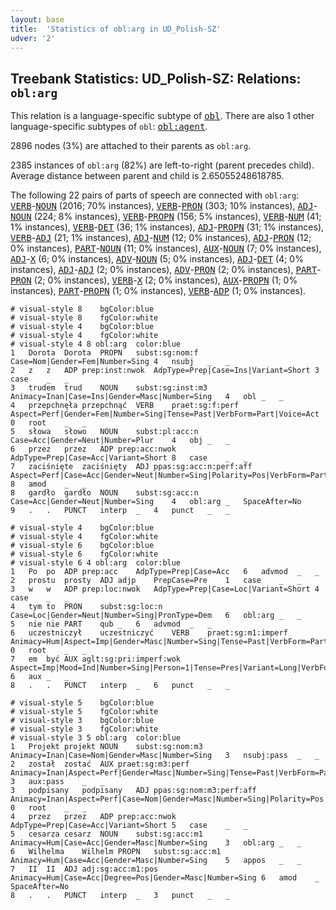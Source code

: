 ```yaml
---
layout: base
title:  'Statistics of obl:arg in UD_Polish-SZ'
udver: '2'
---
```


## Treebank Statistics: UD_Polish-SZ: Relations: `obl:arg`

This relation is a language-specific subtype of <tt><a href="pl_sz-dep-obl.html">obl</a></tt>.
There are also 1 other language-specific subtypes of `obl`: <tt><a href="pl_sz-dep-obl-agent.html">obl:agent</a></tt>.

2896 nodes (3%) are attached to their parents as `obl:arg`.

2385 instances of `obl:arg` (82%) are left-to-right (parent precedes child).
Average distance between parent and child is 2.65055248618785.

The following 22 pairs of parts of speech are connected with `obl:arg`: <tt><a href="pl_sz-pos-VERB.html">VERB</a></tt>-<tt><a href="pl_sz-pos-NOUN.html">NOUN</a></tt> (2016; 70% instances), <tt><a href="pl_sz-pos-VERB.html">VERB</a></tt>-<tt><a href="pl_sz-pos-PRON.html">PRON</a></tt> (303; 10% instances), <tt><a href="pl_sz-pos-ADJ.html">ADJ</a></tt>-<tt><a href="pl_sz-pos-NOUN.html">NOUN</a></tt> (224; 8% instances), <tt><a href="pl_sz-pos-VERB.html">VERB</a></tt>-<tt><a href="pl_sz-pos-PROPN.html">PROPN</a></tt> (156; 5% instances), <tt><a href="pl_sz-pos-VERB.html">VERB</a></tt>-<tt><a href="pl_sz-pos-NUM.html">NUM</a></tt> (41; 1% instances), <tt><a href="pl_sz-pos-VERB.html">VERB</a></tt>-<tt><a href="pl_sz-pos-DET.html">DET</a></tt> (36; 1% instances), <tt><a href="pl_sz-pos-ADJ.html">ADJ</a></tt>-<tt><a href="pl_sz-pos-PROPN.html">PROPN</a></tt> (31; 1% instances), <tt><a href="pl_sz-pos-VERB.html">VERB</a></tt>-<tt><a href="pl_sz-pos-ADJ.html">ADJ</a></tt> (21; 1% instances), <tt><a href="pl_sz-pos-ADJ.html">ADJ</a></tt>-<tt><a href="pl_sz-pos-NUM.html">NUM</a></tt> (12; 0% instances), <tt><a href="pl_sz-pos-ADJ.html">ADJ</a></tt>-<tt><a href="pl_sz-pos-PRON.html">PRON</a></tt> (12; 0% instances), <tt><a href="pl_sz-pos-PART.html">PART</a></tt>-<tt><a href="pl_sz-pos-NOUN.html">NOUN</a></tt> (11; 0% instances), <tt><a href="pl_sz-pos-AUX.html">AUX</a></tt>-<tt><a href="pl_sz-pos-NOUN.html">NOUN</a></tt> (7; 0% instances), <tt><a href="pl_sz-pos-ADJ.html">ADJ</a></tt>-<tt><a href="pl_sz-pos-X.html">X</a></tt> (6; 0% instances), <tt><a href="pl_sz-pos-ADV.html">ADV</a></tt>-<tt><a href="pl_sz-pos-NOUN.html">NOUN</a></tt> (5; 0% instances), <tt><a href="pl_sz-pos-ADJ.html">ADJ</a></tt>-<tt><a href="pl_sz-pos-DET.html">DET</a></tt> (4; 0% instances), <tt><a href="pl_sz-pos-ADJ.html">ADJ</a></tt>-<tt><a href="pl_sz-pos-ADJ.html">ADJ</a></tt> (2; 0% instances), <tt><a href="pl_sz-pos-ADV.html">ADV</a></tt>-<tt><a href="pl_sz-pos-PRON.html">PRON</a></tt> (2; 0% instances), <tt><a href="pl_sz-pos-PART.html">PART</a></tt>-<tt><a href="pl_sz-pos-PRON.html">PRON</a></tt> (2; 0% instances), <tt><a href="pl_sz-pos-VERB.html">VERB</a></tt>-<tt><a href="pl_sz-pos-X.html">X</a></tt> (2; 0% instances), <tt><a href="pl_sz-pos-AUX.html">AUX</a></tt>-<tt><a href="pl_sz-pos-PROPN.html">PROPN</a></tt> (1; 0% instances), <tt><a href="pl_sz-pos-PART.html">PART</a></tt>-<tt><a href="pl_sz-pos-PROPN.html">PROPN</a></tt> (1; 0% instances), <tt><a href="pl_sz-pos-VERB.html">VERB</a></tt>-<tt><a href="pl_sz-pos-ADP.html">ADP</a></tt> (1; 0% instances).


~~~ conllu
# visual-style 8	bgColor:blue
# visual-style 8	fgColor:white
# visual-style 4	bgColor:blue
# visual-style 4	fgColor:white
# visual-style 4 8 obl:arg	color:blue
1	Dorota	Dorota	PROPN	subst:sg:nom:f	Case=Nom|Gender=Fem|Number=Sing	4	nsubj	_	_
2	z	z	ADP	prep:inst:nwok	AdpType=Prep|Case=Ins|Variant=Short	3	case	_	_
3	trudem	trud	NOUN	subst:sg:inst:m3	Animacy=Inan|Case=Ins|Gender=Masc|Number=Sing	4	obl	_	_
4	przepchnęła	przepchnąć	VERB	praet:sg:f:perf	Aspect=Perf|Gender=Fem|Number=Sing|Tense=Past|VerbForm=Part|Voice=Act	0	root	_	_
5	słowa	słowo	NOUN	subst:pl:acc:n	Case=Acc|Gender=Neut|Number=Plur	4	obj	_	_
6	przez	przez	ADP	prep:acc:nwok	AdpType=Prep|Case=Acc|Variant=Short	8	case	_	_
7	zaciśnięte	zaciśnięty	ADJ	ppas:sg:acc:n:perf:aff	Aspect=Perf|Case=Acc|Gender=Neut|Number=Sing|Polarity=Pos|VerbForm=Part|Voice=Pass	8	amod	_	_
8	gardło	gardło	NOUN	subst:sg:acc:n	Case=Acc|Gender=Neut|Number=Sing	4	obl:arg	_	SpaceAfter=No
9	.	.	PUNCT	interp	_	4	punct	_	_

~~~


~~~ conllu
# visual-style 4	bgColor:blue
# visual-style 4	fgColor:white
# visual-style 6	bgColor:blue
# visual-style 6	fgColor:white
# visual-style 6 4 obl:arg	color:blue
1	Po	po	ADP	prep:acc	AdpType=Prep|Case=Acc	6	advmod	_	_
2	prostu	prosty	ADJ	adjp	PrepCase=Pre	1	case	_	_
3	w	w	ADP	prep:loc:nwok	AdpType=Prep|Case=Loc|Variant=Short	4	case	_	_
4	tym	to	PRON	subst:sg:loc:n	Case=Loc|Gender=Neut|Number=Sing|PronType=Dem	6	obl:arg	_	_
5	nie	nie	PART	qub	_	6	advmod	_	_
6	uczestniczył	uczestniczyć	VERB	praet:sg:m1:imperf	Animacy=Hum|Aspect=Imp|Gender=Masc|Number=Sing|Tense=Past|VerbForm=Part|Voice=Act	0	root	_	_
7	em	być	AUX	aglt:sg:pri:imperf:wok	Aspect=Imp|Mood=Ind|Number=Sing|Person=1|Tense=Pres|Variant=Long|VerbForm=Fin	6	aux	_	_
8	.	.	PUNCT	interp	_	6	punct	_	_

~~~


~~~ conllu
# visual-style 5	bgColor:blue
# visual-style 5	fgColor:white
# visual-style 3	bgColor:blue
# visual-style 3	fgColor:white
# visual-style 3 5 obl:arg	color:blue
1	Projekt	projekt	NOUN	subst:sg:nom:m3	Animacy=Inan|Case=Nom|Gender=Masc|Number=Sing	3	nsubj:pass	_	_
2	został	zostać	AUX	praet:sg:m3:perf	Animacy=Inan|Aspect=Perf|Gender=Masc|Number=Sing|Tense=Past|VerbForm=Part|Voice=Act	3	aux:pass	_	_
3	podpisany	podpisany	ADJ	ppas:sg:nom:m3:perf:aff	Animacy=Inan|Aspect=Perf|Case=Nom|Gender=Masc|Number=Sing|Polarity=Pos|VerbForm=Part|Voice=Pass	0	root	_	_
4	przez	przez	ADP	prep:acc:nwok	AdpType=Prep|Case=Acc|Variant=Short	5	case	_	_
5	cesarza	cesarz	NOUN	subst:sg:acc:m1	Animacy=Hum|Case=Acc|Gender=Masc|Number=Sing	3	obl:arg	_	_
6	Wilhelma	Wilhelm	PROPN	subst:sg:acc:m1	Animacy=Hum|Case=Acc|Gender=Masc|Number=Sing	5	appos	_	_
7	II	II	ADJ	adj:sg:acc:m1:pos	Animacy=Hum|Case=Acc|Degree=Pos|Gender=Masc|Number=Sing	6	amod	_	SpaceAfter=No
8	.	.	PUNCT	interp	_	3	punct	_	_

~~~


